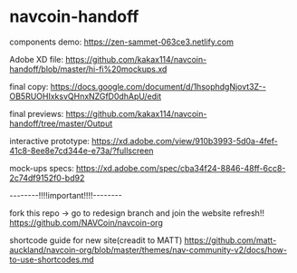 # navcoin-handoff

components demo:
https://zen-sammet-063ce3.netlify.com

Adobe XD file:
https://github.com/kakax114/navcoin-handoff/blob/master/hi-fi%20mockups.xd

final copy:
https://docs.google.com/document/d/1hsophdgNjovt3Z--OB5RUOHIxksvQHnxNZGfD0dhApU/edit

final previews:
https://github.com/kakax114/navcoin-handoff/tree/master/Output

interactive prototype:
https://xd.adobe.com/view/910b3993-5d0a-4fef-41c8-8ee8e7cd344e-e73a/?fullscreen

mock-ups specs:
https://xd.adobe.com/spec/cba34f24-8846-48ff-6cc8-2c74df9152f0-bd92

--------!!!!important!!!!--------

fork this repo -> go to redesign branch and join the website refresh!!
https://github.com/NAVCoin/navcoin-org

shortcode guide for new site(creadit to MATT)
https://github.com/matt-auckland/navcoin-org/blob/master/themes/nav-community-v2/docs/how-to-use-shortcodes.md
